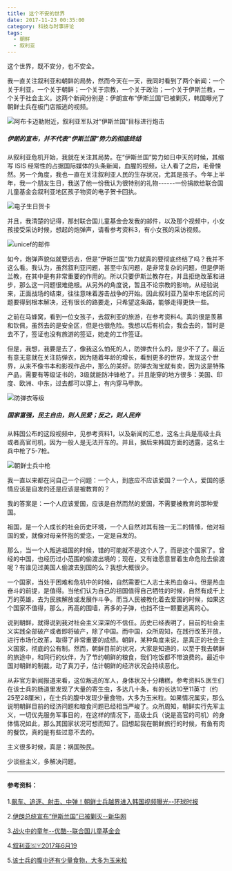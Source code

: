 ```yaml
---
title: 这个不安的世界
date: 2017-11-23 00:35:00
category: 科技与时事评论
tags:
  - 朝鲜
  - 叙利亚
---
```


这个世界，既不安分，也不安全。

我一直关注叙利亚和朝鲜的局势，然而今天在一天，我同时看到了两个新闻：一个关于利亚，一个关于朝鲜；一个关于宗教，一个关于政治；一个关于伊斯兰教，一个关于社会主义。这两个新闻分别是：伊朗宣布“伊斯兰国”已被剿灭，韩国曝光了朝鲜士兵在板门店叛逃的视频。

![阿布卡迈勒附近，叙利亚军队对“伊斯兰国”目标进行炮击](这个不安的世界/1.jpg)

<!--more-->

##### 伊朗的宣布，并不代表“伊斯兰国”势力的彻底终结

从叙利亚危机开始，我就在关注其局势。在“伊斯兰国”势力如日中天的时候，其缩写 ISIS 经常性的占据国际媒体的头条新闻，血腥的视频，让人看了之后，毛骨悚然。另一个角度，我也一直在关注叙利亚人民的生存状况，尤其是孩子。今年上半年，我一个朋友生日，我送了他一份我认为很特别的礼物------一份捐款给联合国儿童基金会叙利亚地区孩子物资的电子贺卡回执。

![电子生日贺卡](这个不安的世界/4.png)

并且，我清楚的记得，那封联合国儿童基金会发我的邮件，以及那个视频中，小女孩接受采访时候，想起的炮弹声，请看参考资料3，有小女孩的采访视频。


![unicef的邮件](这个不安的世界/3.png)

如今，炮弹声貌似就要远去，但是“伊斯兰国”势力就真的要彻底终结了吗？我并不这么看。我认为，虽然叙利亚问题，甚至中东问题，是非常复杂的问题，但是伊斯兰教，在其中是有非常重要的作用的。所以只要伊斯兰教存在，并且拒绝改革和进步，那么这一问题很难绝根。从另外的角度说，暂且不论宗教的影响，从经验说来，正面战场的结束，往往意味着游击战争的开始。因此叙利亚乃至中东地区的问题要得到根本解决，还有很长的路要走，只希望这条路，能够走得更快一些。

之前在马蜂窝，看到一位女孩子，去叙利亚的旅游，在参考资料4。真的很是羡慕和钦佩，虽然去的是安全区，但是也很危险。我想以后有机会，我会去的，暂时是去不了，签证也没有旅游的签证，她走的工作签证。

但是，我想，我要是去了，像我这么怕死的人，防弹衣什么的，是少不了了。最近有意无意就在关注防弹衣，因为随着年龄的增长，看到更多的世界，发现这个世界，从来不像书本和影视作品中，那么的美好。防弹衣淘宝就有卖，因为这是特殊产品，需要有等级证书的，3级就能防冲锋枪了。并且能穿的地方很多：美国、印度、欧洲、中东，过去都可以穿上，有内穿马甲款。

![防弹衣等级](这个不安的世界/4.jpg)

##### 国家富强，民主自由，则人民爱；反之，则人民弃

从韩国公布的这段视频中，见参考资料1，以及新闻的汇总，这名士兵是高级士兵或者高官司机，因为一般人是无法开车的。并且，据后来韩国方面的透露，这名士兵中枪了5-7枪。

![朝鲜士兵中枪](这个不安的世界/5.png)

我一直以来都在问自己一个问题：一个人，到底应不应该爱国？一个人，爱国的感情应该是自发的还是应该是被教育的？

我的答案是：一个人应该爱国，应该是自然而然的爱国，不需要被教育的那种爱国。

祖国，是一个人成长的社会历史环境，一个人自然对其有独一无二的情愫，他对祖国的爱，就像对母亲怀抱的爱恋，一定是自发的。

那么，当一个人叛逃祖国的时候，错的可能就不是这个人了，而是这个国家了。曾经的中国，也经历过小范围的偷渡出境的；现在，又有谁愿意冒着生命危险去偷渡呢？有谁见过美国人偷渡去别国的么？我想大概很少。

一个国家，当处于困难和危机中的时候，自然需要仁人志士来热血奋斗。但是热血奋斗的前提，是值得。当他们认为自己的祖国值得自己牺牲的时候，自然有成千上万的英雄，去为民族解放或发展作斗争。而当人民被教化着去爱国的时候，如果这个国家不值得，那么，再高的围墙，再多的子弹，也挡不住一颗要逃离的心。

说到朝鲜，就得说到我对社会主义深深的不信任。历史已经表明了，目前的社会主义实践全部破产或者即将破产，除了中国。而中国，众所周知，在践行改革开放，进行市场化改革，取得了非常重要的成绩。朝鲜，某种角度来说，是真正的社会主义国家，彻底的公有制。然而，朝鲜目前的状况，大家是知道的，以至于我去朝鲜的旅途中，和同行的伙伴，为了节约朝鲜的粮食，我们吃饭都不带浪费的。最近中国对朝鲜的制裁，动了真刀子，估计朝鲜的经济状况会持续恶化。

从非官方新闻报道来看，这位叛逃的军人，身体状况十分糟糕，参考资料5.医生们在该士兵的肠道里发现了大量的寄生虫，多达几十条，有的长达10至11英寸（约25至28厘米），在士兵的腹中发现少量食物，大多为玉米粒。如果情况属实，那么说明朝鲜目前的经济问题和粮食问题已经相当严峻了。众所周知，朝鲜实行先军主义，一切优先服务军事目的，在这样的情况下，高级士兵（说是高官的司机）的身体情况如此，那么其国家状况可想而知了。回想起我在朝鲜旅行的时候，有鱼有肉的餐饮，真的是有些过意不去的。

主义很多时候，真是：祸国殃民。

少谈些主义，多解决问题。


---
#### 参考资料：

1.[飙车、追逐、射击、中弹！朝鲜士兵越界进入韩国视频曝光--环球时报](http://mp.weixin.qq.com/s?__biz=MjM5MDk1NzQzMQ==&mid=2653251329&idx=3&sn=2e3ae482be30ef49fb5c12e90807fb41&chksm=bd6d2d198a1aa40fa7b793646de9069da485b5cccb6e28628bba976c920250485614febb385a&scene=0)

2.[伊朗总统宣布“伊斯兰国”已被剿灭--新华网](http://news.xinhuanet.com/2017-11/22/c_1121992760.htm)

3.[战火中的童年--优酷--联合国儿童基金会](http://v.youku.com/v_show/id_XMTg5MDQyNTE0MA==.html?spm=a2hzp.8253869.0.0&from=y1.7-2)

4.[叙利亚🇸🇾2017年6月19](http://www.mafengwo.cn/i/7281389.html)

5.[该士兵的腹中还有少量食物，大多为玉米粒](http://news.sina.com.cn/w/zx/2017-11-22/doc-ifypapmz3765803.shtml)
